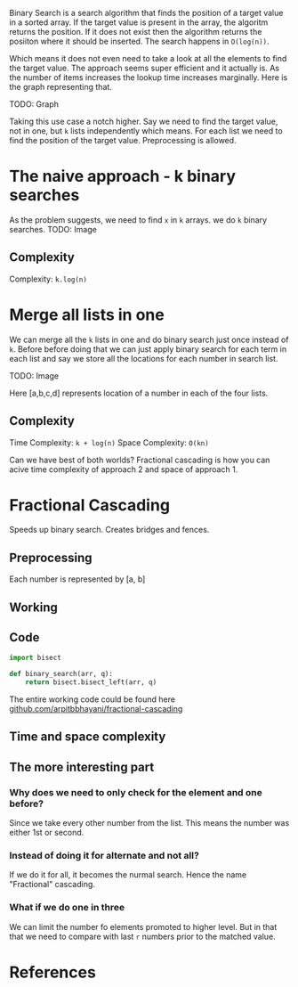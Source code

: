 Binary Search is a search algorithm that finds the position of a target value in a sorted array. If the target value is present in the array, the algoritm returns the position. If it does not exist then the algorithm returns the posiiton where it should be inserted. The search happens in `O(log(n))`.

Which means it does not even need to take a look at all the elements to find the target value. The approach seems super efficient and it actually is. As the number of items increases the lookup time increases marginally. Here is the graph representing that.

TODO: Graph

Taking this use case a notch higher. Say we need to find the target value, not in one, but `k` lists independently which means. For each list we need to find the position of the target value. Preprocessing is allowed.

# The naive approach - k binary searches

As the problem suggests, we need to find `x` in `k` arrays. we do `k` binary searches.
TODO: Image

## Complexity

Complexity: `k.log(n)`

# Merge all lists in one

We can merge all the `k` lists in one and do binary search just once instead of `k`.
Before before doing that we can just apply binary search for each term in each list and say we store
all the locations for each number in search list.

TODO: Image

Here [a,b,c,d] represents location of a number in each of the four lists.

## Complexity

Time Complexity: `k + log(n)`
Space Complexity: `O(kn)`

Can we have best of both worlds? Fractional cascading is how you can acive time complexity of approach 2 and space of approach 1.

# Fractional Cascading

Speeds up binary search.
Creates bridges and fences.

## Preprocessing

Each number is represented by [a, b]

## Working

## Code

```py
import bisect

def binary_search(arr, q):
    return bisect.bisect_left(arr, q)
```

The entire working code could be found here [github.com/arpitbbhayani/fractional-cascading](https://github.com/arpitbbhayani/fractional-cascading/blob/master/fractional-cascading.ipynb)

## Time and space complexity

## The more interesting part

### Why does we need to only check for the element and one before?
Since we take every other number from the list. This means the number was either 1st or second.

### Instead of doing it for alternate and not all?
If we do it for all, it becomes the nurmal search. Hence the name "Fractional" cascading.

### What if we do one in three
We can limit the number fo elements promoted to higher level. But in that that we need to compare with last `r` numbers prior to the matched value.

# References
